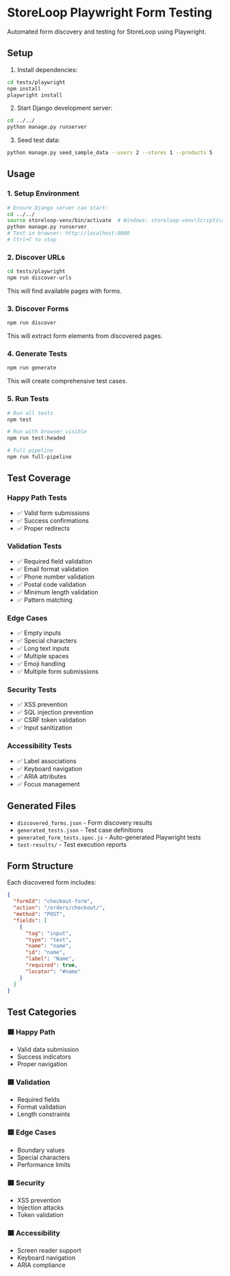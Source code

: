 # StoreLoop Playwright Form Testing

Automated form discovery and testing for StoreLoop using Playwright.

## Setup

1. Install dependencies:
```bash
cd tests/playwright
npm install
playwright install
```

2. Start Django development server:
```bash
cd ../../
python manage.py runserver
```

3. Seed test data:
```bash
python manage.py seed_sample_data --users 2 --stores 1 --products 5
```

## Usage

### 1. Setup Environment
```bash
# Ensure Django server can start:
cd ../../
source storeloop-venv/bin/activate  # Windows: storeloop-venv\Scripts\activate
python manage.py runserver
# Test in browser: http://localhost:8000
# Ctrl+C to stop
```

### 2. Discover URLs
```bash
cd tests/playwright
npm run discover-urls
```
This will find available pages with forms.

### 3. Discover Forms
```bash
npm run discover
```
This will extract form elements from discovered pages.

### 4. Generate Tests
```bash
npm run generate
```
This will create comprehensive test cases.

### 5. Run Tests
```bash
# Run all tests
npm test

# Run with browser visible
npm run test:headed

# Full pipeline
npm run full-pipeline
```

## Test Coverage

### Happy Path Tests
- ✅ Valid form submissions
- ✅ Success confirmations
- ✅ Proper redirects

### Validation Tests
- ✅ Required field validation
- ✅ Email format validation
- ✅ Phone number validation
- ✅ Postal code validation
- ✅ Minimum length validation
- ✅ Pattern matching

### Edge Cases
- ✅ Empty inputs
- ✅ Special characters
- ✅ Long text inputs
- ✅ Multiple spaces
- ✅ Emoji handling
- ✅ Multiple form submissions

### Security Tests
- ✅ XSS prevention
- ✅ SQL injection prevention
- ✅ CSRF token validation
- ✅ Input sanitization

### Accessibility Tests
- ✅ Label associations
- ✅ Keyboard navigation
- ✅ ARIA attributes
- ✅ Focus management

## Generated Files

- `discovered_forms.json` - Form discovery results
- `generated_tests.json` - Test case definitions
- `generated_form_tests.spec.js` - Auto-generated Playwright tests
- `test-results/` - Test execution reports

## Form Structure

Each discovered form includes:
```json
{
  "formId": "checkout-form",
  "action": "/orders/checkout/",
  "method": "POST",
  "fields": [
    {
      "tag": "input",
      "type": "text",
      "name": "name",
      "id": "name",
      "label": "Name",
      "required": true,
      "locator": "#name"
    }
  ]
}
```

## Test Categories

### 🟩 Happy Path
- Valid data submission
- Success indicators
- Proper navigation

### 🟥 Validation
- Required fields
- Format validation
- Length constraints

### 🟨 Edge Cases
- Boundary values
- Special characters
- Performance limits

### 🟪 Security
- XSS prevention
- Injection attacks
- Token validation

### 🟦 Accessibility
- Screen reader support
- Keyboard navigation
- ARIA compliance
